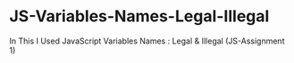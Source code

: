 # JS-Variables-Names-Legal-Illegal

In This I Used JavaScript Variables Names : Legal &amp; Illegal (JS-Assignment 1)


